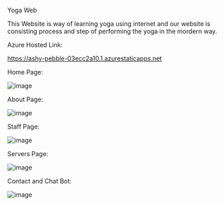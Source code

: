 Yoga Web

This Website is way of learning yoga using internet and our website is consisting process and step of performing the yoga in the mordern way.

Azure Hosted Link:

https://ashy-pebble-03ecc2a10.1.azurestaticapps.net

Home Page:

![image](https://user-images.githubusercontent.com/93259349/175880538-a1a8ae83-007b-4385-96e9-61e15300a94f.png)

About Page:

![image](https://user-images.githubusercontent.com/93259349/175880614-ab1ee02f-afd6-4362-b46b-d21dfab2532a.png)

Staff Page:

![image](https://user-images.githubusercontent.com/93259349/175880655-f8ec88cd-4ac7-4266-adae-967ee0c3d42a.png)

Servers Page:

![image](https://user-images.githubusercontent.com/93259349/175880693-5c700442-b200-4b18-a5c5-bf4fd451a61d.png)

Contact and Chat Bot:

![image](https://user-images.githubusercontent.com/93259349/175880778-131ad880-c585-4c8c-b1d3-80b976cdc647.png)
